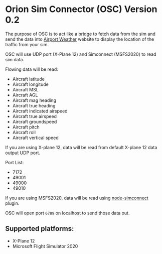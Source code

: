 # Orion Sim Connector (OSC) Version 0.2

The purpose of OSC is to act like a bridge to fetch data from the sim and send the data
into [Airport Weather](https:airportweather.org) website to display the location of the traffic from your sim.

OSC will use UDP port (X-Plane 12) and Simconnect (MSFS2020) to read sim data.

Flowing data will be read:

- Aircraft latitude
- Aircraft longitude
- Aircraft MSL
- Aircraft AGL
- Aircraft mag heading
- Aircraft true heading
- Aircraft indicated airspeed
- Aircraft true airspeed
- Aircraft groundspeed
- Aircraft pitch
- Aircraft roll
- Aircraft vertical speed

If you are using X-plane 12, data will be read from default X-plane 12 data output UDP port.

Port List:

- 7172
- 49001
- 49000
- 49010

If you are using MSFS2020, data will be read using [node-simconnect](https://github.com/EvenAR/node-simconnect) plugin.

OSC will open port `6789` on localhost to send those data out.

## Supported platforms:

- X-Plane 12
- Microsoft Flight Simulator 2020
